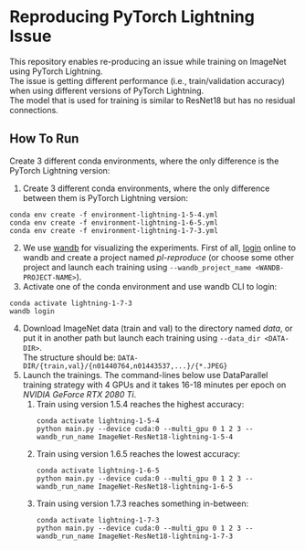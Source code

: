 # Reproducing PyTorch Lightning Issue

This repository enables re-producing an issue while training on ImageNet using PyTorch Lightning.  
The issue is getting different performance (i.e., train/validation accuracy) when using different versions of PyTorch Lightning.  
The model that is used for training is similar to ResNet18 but has no residual connections.

## How To Run

Create 3 different conda environments, where the only difference is the PyTorch Lightning version:

1. Create 3 different conda environments, where the only difference between them is PyTorch Lightning version:
```shell
conda env create -f environment-lightning-1-5-4.yml
conda env create -f environment-lightning-1-6-5.yml
conda env create -f environment-lightning-1-7-3.yml
```
2. We use [wandb](https://wandb.ai) for visualizing the experiments. First of all, [login](https://app.wandb.ai/login) online to wandb and create a project named *pl-reproduce* (or choose some other project and launch each training using `--wandb_project_name <WANDB-PROJECT-NAME>`). 
3. Activate one of the conda environment and use wandb CLI to login:  
```shell
conda activate lightning-1-7-3
wandb login
```
4. Download ImageNet data (train and val) to the directory named *data*, or put it in another path but launch each training using `--data_dir <DATA-DIR>`.  
   The structure should be: `DATA-DIR/{train,val}/{n01440764,n01443537,...}/{*.JPEG}`
5. Launch the trainings. The command-lines below use DataParallel training strategy with 4 GPUs and it takes 16-18 minutes per epoch on *NVIDIA GeForce RTX 2080 Ti*.
   1. Train using version 1.5.4 reaches the highest accuracy:
      ```shell
      conda activate lightning-1-5-4
      python main.py --device cuda:0 --multi_gpu 0 1 2 3 --wandb_run_name ImageNet-ResNet18-lightning-1-5-4
      ```
   2. Train using version 1.6.5 reaches the lowest accuracy:
      ```shell
      conda activate lightning-1-6-5
      python main.py --device cuda:0 --multi_gpu 0 1 2 3 --wandb_run_name ImageNet-ResNet18-lightning-1-6-5
      ```
   3. Train using version 1.7.3 reaches something in-between:
      ```shell
      conda activate lightning-1-7-3
      python main.py --device cuda:0 --multi_gpu 0 1 2 3 --wandb_run_name ImageNet-ResNet18-lightning-1-7-3
      ```